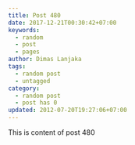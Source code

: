```yaml
---
title: Post 480
date: 2017-12-21T00:30:42+07:00
keywords:
  - random
  - post
  - pages
author: Dimas Lanjaka
tags:
  - random post
  - untagged
category:
  - random post
  - post has 0
updated: 2012-07-20T19:27:06+07:00
---
```

This is content of post 480